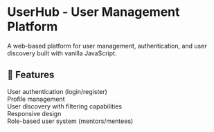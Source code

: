 # UserHub - User Management Platform
A web-based platform for user management, authentication, and user discovery built with vanilla JavaScript.

## 🚀 Features

User authentication (login/register) <br />
Profile management <br />
User discovery with filtering capabilities <br />
Responsive design <br />
Role-based user system (mentors/mentees) <br />
